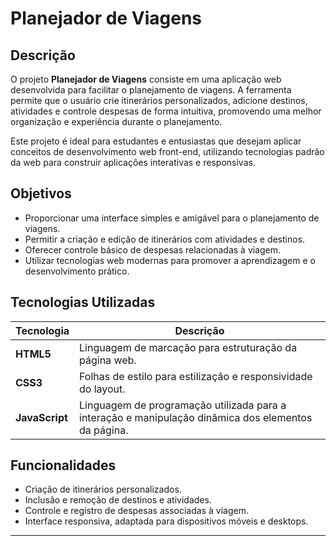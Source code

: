 # Planejador de Viagens

## Descrição

O projeto **Planejador de Viagens** consiste em uma aplicação web desenvolvida para facilitar o planejamento de viagens. A ferramenta permite que o usuário crie itinerários personalizados, adicione destinos, atividades e controle despesas de forma intuitiva, promovendo uma melhor organização e experiência durante o planejamento.

Este projeto é ideal para estudantes e entusiastas que desejam aplicar conceitos de desenvolvimento web front-end, utilizando tecnologias padrão da web para construir aplicações interativas e responsivas.

## Objetivos

- Proporcionar uma interface simples e amigável para o planejamento de viagens.
- Permitir a criação e edição de itinerários com atividades e destinos.
- Oferecer controle básico de despesas relacionadas à viagem.
- Utilizar tecnologias web modernas para promover a aprendizagem e o desenvolvimento prático.

## Tecnologias Utilizadas

| Tecnologia   | Descrição                                     |
|--------------|-----------------------------------------------|
| **HTML5**    | Linguagem de marcação para estruturação da página web. |
| **CSS3**     | Folhas de estilo para estilização e responsividade do layout. |
| **JavaScript** | Linguagem de programação utilizada para a interação e manipulação dinâmica dos elementos da página. |

## Funcionalidades

- Criação de itinerários personalizados.
- Inclusão e remoção de destinos e atividades.
- Controle e registro de despesas associadas à viagem.
- Interface responsiva, adaptada para dispositivos móveis e desktops.

---
